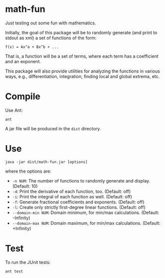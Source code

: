 math-fun
========

Just testing out some fun with mathematics.

Initially, the goal of this package will be to randomly generate (and print to stdout as xml) a set of
functions of the form:

```
f(x) = Ax^a + Bx^b + ...
```

That is, a function will be a set of terms, where each term has a coefficient
and an exponent.

This package will also provide utilities for analyzing the functions in various
ways, e.g., differentiation, integration, finding local and global extrema, etc.

Compile
=======

Use Ant:

```
ant
```

A jar file will be produced in the `dist` directory.


Use
===

```
java -jar dist/math-fun.jar [options]
```

where the options are:
- `-n NUM`: The number of functions to randomly generate and display. (Default: 10)
- `-d`: Print the derivative of each function, too. (Default: off)
- `-i`: Print the integral of each function as well. (Default: off)
- `-f`: Generate fractional coefficients and exponents. (Default: off)
- `-l`: Create only strictly first-degree linear functions. (Default: off)
- `--domain-min NUM`: Domain minimum, for min/max calculations. (Default: -Infinity)
- `--domain-max NUM`: Domain maximum, for min/max calculations. (Default: +Infinity)




Test
====

To run the JUnit tests:

```
ant test
```


